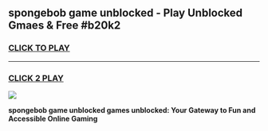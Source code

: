 
## spongebob game unblocked - Play Unblocked Gmaes & Free #b20k2
<h3>
<a href="https://news.freeplayer.one?title=spongebob_game_unblocked&ref=03M">CLICK TO PLAY</a></h3>
<hr>

<h3>
<a href="https://news.freeplayer.one?title=spongebob_game_unblocked&ref=03M">CLICK 2 PLAY</a>
  
</h3>

<a href="https://news.freeplayer.one?title=spongebob_game_unblocked&ref=03M"><img src="https://clearcache.store/games.png"></a>


**spongebob game unblocked games unblocked: Your Gateway to Fun and Accessible Online Gaming**
